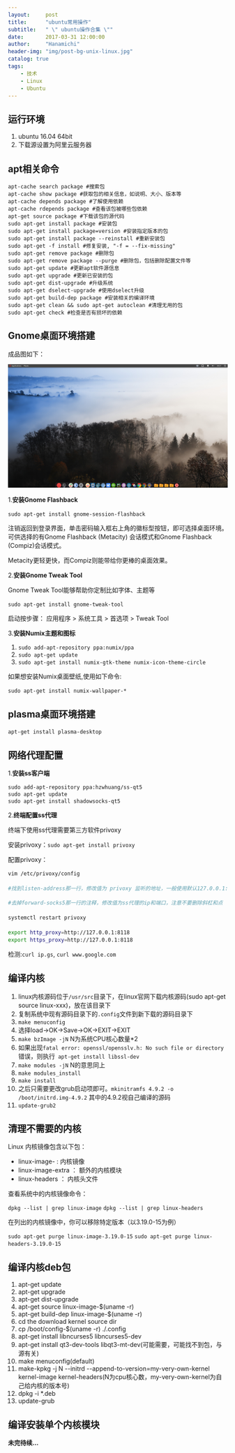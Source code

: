 ```yaml
---
layout:     post
title:      "ubuntu常用操作"
subtitle:   " \" ubuntu操作合集 \""
date:       2017-03-31 12:00:00
author:     "Hanamichi"
header-img: "img/post-bg-unix-linux.jpg"
catalog: true
tags:
    - 技术
    - Linux
    - Ubuntu
---
```



## 运行环境
1. ubuntu 16.04 64bit
2. 下载源设置为阿里云服务器

## apt相关命令

```
apt-cache search package #搜索包  
apt-cache show package #获取包的相关信息，如说明、大小、版本等  
apt-cache depends package #了解使用依赖  
apt-cache rdepends package #查看该包被哪些包依赖  
apt-get source package #下载该包的源代码  
sudo apt-get install package #安装包  
sudo apt-get install package=version #安装指定版本的包  
sudo apt-get install package --reinstall #重新安装包  
sudo apt-get -f install #修复安装, "-f = --fix-missing"  
sudo apt-get remove package #删除包  
sudo apt-get remove package --purge #删除包，包括删除配置文件等  
sudo apt-get update #更新apt软件源信息  
sudo apt-get upgrade #更新已安装的包  
sudo apt-get dist-upgrade #升级系统  
sudo apt-get dselect-upgrade #使用dselect升级  
sudo apt-get build-dep package #安装相关的编译环境  
sudo apt-get clean && sudo apt-get autoclean #清理无用的包  
sudo apt-get check #检查是否有损坏的依赖 
```

## Gnome桌面环境搭建

成品图如下：

![ubuntu_gnome_desktop](/img/in-post/ubuntu_gnome_desktop.png)

1.**安装Gnome Flashback**

`sudo apt-get install gnome-session-flashback`

注销返回到登录界面，单击密码输入框右上角的徽标型按钮，即可选择桌面环境。可供选择的有Gnome Flashback (Metacity) 会话模式和Gnome Flashback (Compiz)会话模式。

Metacity更轻更快，而Compiz则能带给你更棒的桌面效果。

2.**安装Gnome Tweak Tool**

Gnome Tweak Tool能够帮助你定制比如字体、主题等

`sudo apt-get install gnome-tweak-tool`

启动按步骤： 应用程序 > 系统工具 > 首选项 > Tweak Tool

3.**安装Numix主题和图标**

1. `sudo add-apt-repository ppa:numix/ppa`
2. `sudo apt-get update`
3. `sudo apt-get install numix-gtk-theme numix-icon-theme-circle`

如果想安装Numix桌面壁纸,使用如下命令:

`sudo apt-get install numix-wallpaper-*`

## plasma桌面环境搭建

`apt-get install plasma-desktop`

## 网络代理配置

1.**安装ss客户端**

```shell
sudo add-apt-repository ppa:hzwhuang/ss-qt5
sudo apt-get update
sudo apt-get install shadowsocks-qt5
```

2.**终端配置ss代理**

终端下使用ss代理需要第三方软件privoxy

安装privoxy：`sudo apt-get install privoxy`

配置privoxy：

```bash
vim /etc/privoxy/config

#找到listen-address那一行，修改值为 privoxy 监听的地址，一般使用默认127.0.0.1:8118

#去掉forward-socks5那一行的注释，修改值为ss代理的ip和端口，注意不要删除斜杠和点

systemctl restart privoxy

export http_proxy=http://127.0.0.1:8118
export https_proxy=http://127.0.0.1:8118
```

检测:`curl ip.gs`, `curl www.google.com`

## 编译内核

1. linux内核源码位于`/usr/src`目录下，在linux官网下载内核源码(sudo apt-get source linux-xxx)，放在该目录下
2. 复制系统中现有源码目录下的`.config`文件到新下载的源码目录下
3. `make menuconfig`
4. 选择load→OK→Save→OK→EXIT→EXIT
5. `make bzImage -jN` N为系统CPU核心数量\*2
6. 如果出现`fatal error: openssl/opensslv.h: No such file or directory`错误，则执行` apt-get install libssl-dev`
7. `make modules -jN` N的意思同上
8. `make modules_install`
9. `make install`
10. 之后只需要更改grub启动项即可。`mkinitramfs 4.9.2 -o /boot/initrd.img-4.9.2` 其中的4.9.2视自己编译的源码
11. `update-grub2`



## 清理不需要的内核

Linux 内核镜像包含以下包：
* linux-image- : 内核镜像
* linux-image-extra ： 额外的内核模块
* linux-headers ： 内核头文件

查看系统中的内核镜像命令：

`dpkg --list | grep linux-image`
`dpkg --list | grep linux-headers`

在列出的内核镜像中，你可以移除特定版本（以3.19.0-15为例）

`sudo apt-get purge linux-image-3.19.0-15`
`sudo apt-get purge linux-headers-3.19.0-15`

## 编译内核deb包

1. apt-get update
2. apt-get upgrade
3. apt-get dist-upgrade
4. apt-get source linux-image-$(uname -r)
5. apt-get build-dep linux-image-$(uname -r)
6. cd the download kernel source dir
7. cp /boot/config-$(uname -r) ./.config
8. apt-get install libncurses5 libncurses5-dev
9. apt-get install qt3-dev-tools libqt3-mt-dev(可能需要，可能找不到包，与源有关)
10. make menuconfig(default)
11. make-kpkg -j N --initrd --append-to-version=my-very-own-kernel kernel-image kernel-headers(N为cpu核心数，my-very-own-kernel为自己给内核的版本号)
12. dpkg -i *.deb
13. update-grub

## 编译安装单个内核模块



**未完待续...**